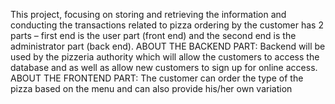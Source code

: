 This project, focusing on storing and retrieving the information and conducting the transactions related
to pizza ordering by the customer has 2 parts – first end is the user part (front end) and the second end
is the administrator part (back end).
ABOUT THE BACKEND PART: Backend will be used by the pizzeria authority which will allow the
customers to access the database and as well as allow new customers to sign up for online access.
ABOUT THE FRONTEND PART: The customer can order the type of the pizza based on the menu and can
also provide his/her own variation
